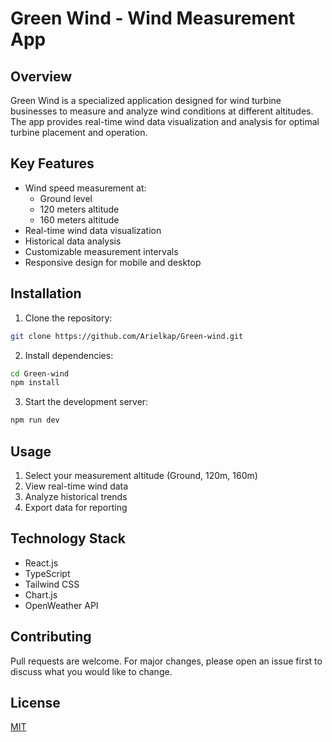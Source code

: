 # Green Wind - Wind Measurement App

## Overview
Green Wind is a specialized application designed for wind turbine businesses to measure and analyze wind conditions at different altitudes. The app provides real-time wind data visualization and analysis for optimal turbine placement and operation.

## Key Features
- Wind speed measurement at:
  - Ground level
  - 120 meters altitude
  - 160 meters altitude
- Real-time wind data visualization
- Historical data analysis
- Customizable measurement intervals
- Responsive design for mobile and desktop

## Installation
1. Clone the repository:
```bash
git clone https://github.com/Arielkap/Green-wind.git
```
2. Install dependencies:
```bash
cd Green-wind
npm install
```
3. Start the development server:
```bash
npm run dev
```

## Usage
1. Select your measurement altitude (Ground, 120m, 160m)
2. View real-time wind data
3. Analyze historical trends
4. Export data for reporting

## Technology Stack
- React.js
- TypeScript
- Tailwind CSS
- Chart.js
- OpenWeather API

## Contributing
Pull requests are welcome. For major changes, please open an issue first to discuss what you would like to change.

## License
[MIT](https://choosealicense.com/licenses/mit/)
